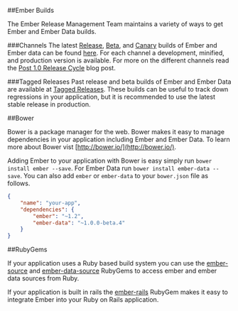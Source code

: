 ##Ember Builds

The Ember Release Management Team maintains a variety of ways to get  Ember and Ember Data builds.

###Channels
The latest [Release](/builds#/release), [Beta](/builds#/beta), and [Canary](/builds#/canary) builds of Ember and Ember data can be found [here](/builds). For each channel a development, minified, and production version is available. For more on the different channels read the [Post 1.0 Release Cycle](http://emberjs.com/blog/2013/09/06/new-ember-release-process.html) blog post.

###Tagged Releases
Past release and beta builds  of Ember and Ember Data are available at [Tagged Releases](/builds#/tagged). These builds can be useful to track down regressions in your application, but it is recommended to use the latest stable release in production.



##Bower

Bower is a package manager for the web. Bower makes it easy to manage dependencies in your application including Ember and Ember Data. To learn more about Bower vist [http://bower.io/](http://bower.io/).

Adding Ember to your application with Bower is easy simply run `bower install ember --save`. For Ember Data run `bower install ember-data --save`. You can also add `ember` or `ember-data` to your `bower.json` file as follows.

```json
{
	"name": "your-app",
	"dependencies": {
		"ember": "~1.2",
		"ember-data": "~1.0.0-beta.4"
	}
}

```

##RubyGems

If your application uses a Ruby based build system you can use the [ember-source](http://rubygems.org/gems/ember-source) and [ember-data-source](http://rubygems.org/gems/ember-data-source) RubyGems to access ember and ember data sources from Ruby.

If your application is built in rails the [ember-rails](http://rubygems.org/gems/ember-rails) RubyGem makes it easy to integrate Ember into your Ruby on Rails application.

